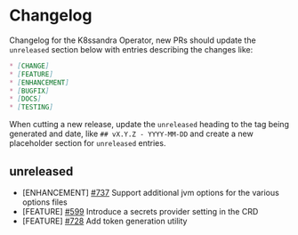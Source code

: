 # Changelog

Changelog for the K8ssandra Operator, new PRs should update the `unreleased` section below with entries describing the changes like:

```markdown
* [CHANGE]
* [FEATURE]
* [ENHANCEMENT]
* [BUGFIX]
* [DOCS]
* [TESTING]
```

When cutting a new release, update the `unreleased` heading to the tag being generated and date, like `## vX.Y.Z - YYYY-MM-DD` and create a new placeholder section for  `unreleased` entries.

## unreleased

* [ENHANCEMENT] [#737](https://github.com/k8ssandra/k8ssandra-operator/issues/737) Support additional jvm options for the various options files 
* [FEATURE] [#599](https://github.com/k8ssandra/k8ssandra-operator/issues/599) Introduce a secrets provider setting in the CRD
* [FEATURE] [#728](https://github.com/k8ssandra/k8ssandra-operator/issues/728) Add token generation utility
